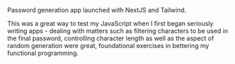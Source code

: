 Password generation app launched with NextJS and Tailwind.

This was a great way to test my JavaScript when I first began seriously writing apps - dealing with matters such as filtering characters to be used in the final password, controlling character length as well as the aspect of random generation were great, foundational exercises in bettering my functional programming.
